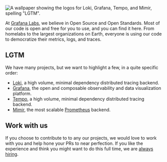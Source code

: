 ![A wallpaper showing the logos for Loki, Grafana, Tempo, and Mimir, spelling "LGTM".](https://raw.githubusercontent.com/grafana/.github/main/LGTM_wallpaper_1920x1080.png)

At [Grafana Labs](https://grafana.com/), we believe in Open Source and Open Standards. Most of our code is open and free for you to use, and you can find it here. From homelabs to the largest organizations on Earth, everyone is using our code to democratize their metrics, logs, and traces.

## LGTM

We have many projects, but we want to highlight a few, in a quite specific order:

* [Loki](https://github.com/grafana/loki), a high volume, minimal dependency distributed tracing backend.
* [Grafana](https://github.com/grafana/grafana), the open and composable observability and data visualization platform.
* [Tempo](https://github.com/grafana/tempo), a high volume, minimal dependency distributed tracing backend.
* [Mimir](https://github.com/grafana/mimir), the most scalable [Prometheus](https://prometheus.io/) backend.

## Work with us

If you choose to contribute to to any our projects, we would love to work with you and help hone your PRs to near perfection. If you like the experience and think you might want to do this full time, we are [always hiring](https://grafana.com/about/careers/).
